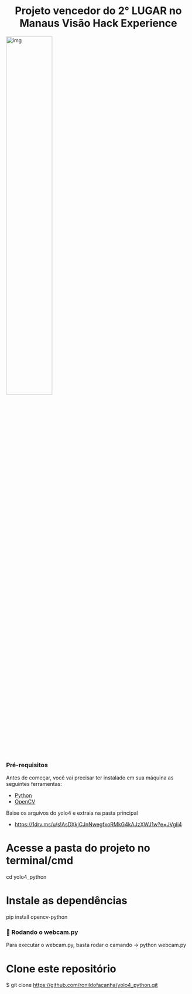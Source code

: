 <h1 align="center"> Projeto vencedor do 2° LUGAR no Manaus Visão Hack Experience </h1>

<img align="center" src="https://i.ibb.co/Dt3mSXq/yelo.gif" width="50%" alt="img"/>

### Pré-requisitos

Antes de começar, você vai precisar ter instalado em sua máquina as seguintes ferramentas:
- [Python](https://www.python.org/)
- [OpenCV](https://pypi.org/project/opencv-python/)

Baixe os arquivos do yolo4 e extraia na pasta principal
- https://1drv.ms/u/s!AsDXkjCJnNwegfxoRMkG4kAJzXWJ1w?e=JVgIi4

# Acesse a pasta do projeto no terminal/cmd
  cd yolo4_python

# Instale as dependências
  pip install opencv-python

### 🎲 Rodando o webcam.py
Para executar o webcam.py, basta rodar o camando -> python webcam.py

# Clone este repositório
$ git clone <https://github.com/ronildofacanha/yolo4_python.git>

